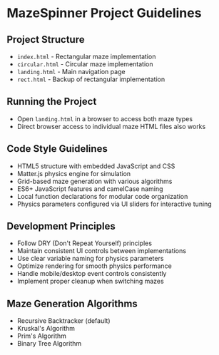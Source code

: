 # MazeSpinner Project Guidelines

## Project Structure
- `index.html` - Rectangular maze implementation
- `circular.html` - Circular maze implementation  
- `landing.html` - Main navigation page
- `rect.html` - Backup of rectangular implementation

## Running the Project
- Open `landing.html` in a browser to access both maze types
- Direct browser access to individual maze HTML files also works

## Code Style Guidelines
- HTML5 structure with embedded JavaScript and CSS
- Matter.js physics engine for simulation
- Grid-based maze generation with various algorithms
- ES6+ JavaScript features and camelCase naming
- Local function declarations for modular code organization
- Physics parameters configured via UI sliders for interactive tuning

## Development Principles
- Follow DRY (Don't Repeat Yourself) principles
- Maintain consistent UI controls between implementations
- Use clear variable naming for physics parameters
- Optimize rendering for smooth physics performance
- Handle mobile/desktop event controls consistently
- Implement proper cleanup when switching mazes

## Maze Generation Algorithms
- Recursive Backtracker (default)
- Kruskal's Algorithm
- Prim's Algorithm
- Binary Tree Algorithm